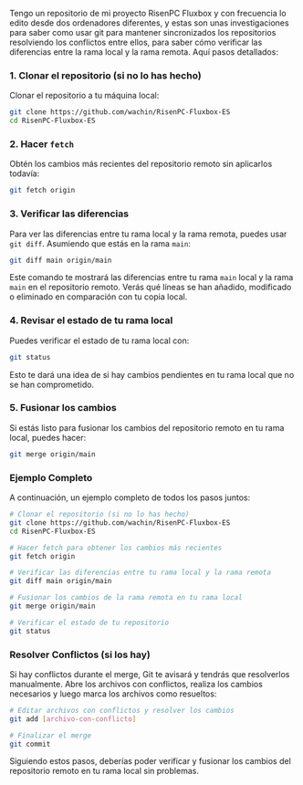 Tengo un repositorio de mi proyecto RisenPC Fluxbox y con frecuencia lo edito desde dos ordenadores diferentes, y estas son unas investigaciones para saber como usar git para mantener sincronizados los repositorios resolviendo los conflictos entre ellos, para saber cómo verificar las diferencias entre la rama local y la rama remota. Aquí pasos detallados:

### 1. Clonar el repositorio (si no lo has hecho)
Clonar el repositorio a tu máquina local:

```bash
git clone https://github.com/wachin/RisenPC-Fluxbox-ES
cd RisenPC-Fluxbox-ES
```

### 2. Hacer `fetch`
Obtén los cambios más recientes del repositorio remoto sin aplicarlos todavía:
```bash
git fetch origin
```

### 3. Verificar las diferencias
Para ver las diferencias entre tu rama local y la rama remota, puedes usar `git diff`. Asumiendo que estás en la rama `main`:

```bash
git diff main origin/main
```

Este comando te mostrará las diferencias entre tu rama `main` local y la rama `main` en el repositorio remoto. Verás qué líneas se han añadido, modificado o eliminado en comparación con tu copia local.

### 4. Revisar el estado de tu rama local
Puedes verificar el estado de tu rama local con:
```bash
git status
```

Esto te dará una idea de si hay cambios pendientes en tu rama local que no se han comprometido.

### 5. Fusionar los cambios
Si estás listo para fusionar los cambios del repositorio remoto en tu rama local, puedes hacer:

```bash
git merge origin/main
```

### Ejemplo Completo
A continuación, un ejemplo completo de todos los pasos juntos:

```bash
# Clonar el repositorio (si no lo has hecho)
git clone https://github.com/wachin/RisenPC-Fluxbox-ES
cd RisenPC-Fluxbox-ES

# Hacer fetch para obtener los cambios más recientes
git fetch origin

# Verificar las diferencias entre tu rama local y la rama remota
git diff main origin/main

# Fusionar los cambios de la rama remota en tu rama local
git merge origin/main

# Verificar el estado de tu repositorio
git status
```

### Resolver Conflictos (si los hay)
Si hay conflictos durante el merge, Git te avisará y tendrás que resolverlos manualmente. Abre los archivos con conflictos, realiza los cambios necesarios y luego marca los archivos como resueltos:

```bash
# Editar archivos con conflictos y resolver los cambios
git add [archivo-con-conflicto]

# Finalizar el merge
git commit
```

Siguiendo estos pasos, deberías poder verificar y fusionar los cambios del repositorio remoto en tu rama local sin problemas.